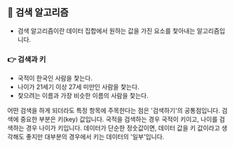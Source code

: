 ## 📌 검색 알고리즘
- 검색 알고리즘이란 데이터 집합에서 원하는 값을 가진 요소를 찿아내는 알고리즘입니다.

### 👉 검색과 키
+ 국적이 한국인 사람을 찿는다.
+ 나이가 21세기 이상 27세 미만인 사람을 찿는다.
+ 찿으려는 이름과 가장 비슷한 이름의 사람을 찿는다.

어떤 검색을 하게 되더라도 특정 항목에 주목한다는 점은 '검색하기'의 공통점입니다.
검색에 중요한 부분은 키(key) 값입니다. 국적을 검색하는 경우 국적이 키이고, 나이를 검색하는 경우 나이가 키입니다. 
데이터가 단순한 정숫값이면, 데이터 값을 키 값이라고 생각해도 좋지만 대부분의 경우에서 키는 데이터의 '일부'입니다.
